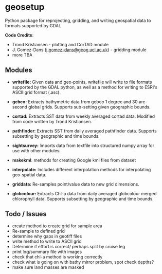 geosetup
========

Python package for reprojecting, gridding, and writing geospatial data to formats supported by GDAL

**Code Credits:**
* Trond Kristiansen - plotting and CorTAD module
* J. Gomez-Dans (j.gomez-dans@geog.ucl.ac.uk) - gridding module
* more TBA

Modules
-------

* **writefile:** Given data and geo-points, writefile will write to file formats supported by the GDAL python, as well as a method for writing to ESRI's ASCII grid format (.asc).

* **gebco:** Extracts bathymetric data from gebco 1 degree and 30 arc-second global grids. Supports sub-setting given geographic bounds.

* **cortad:** Extracts SST data from weekly averaged cortad data. Modified from code written by Trond Kristiansen.

* **pathfinder:** Extracts SST from daily averaged pathfinder data. Supports subsetting by geographic and time bounds.

* **sightsurvey:** Imports data from textfile into structured numpy array for use with other modules.

* **makekml:** methods for creating Google kml files from dataset

* **interpolate:** Includes different interpolation methods for interpolating geo-spatial data. 

* **griddata:** Re-samples point/value data to new grid dimensions.

* **globcolour:** Extracts Chl-a data from daily averaged globcolour merged chlorophyll data. Supports subsetting by geographic and time bounds.

Todo / Issues
-------
* create method to create grid for sample area
* Re-sample to defined grid
* determine why gaps in geotiff files
* write method to write to ASCII grid
* Determine if effort is correct/ perhaps split by cruise leg
* print log/summary file with images
* check that chl-a method is working correctly
* check what is going on with bathy mirror problem, spot check depths?
* make sure land masses are masked
